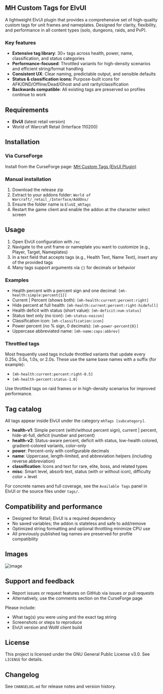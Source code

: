 ## MH Custom Tags for ElvUI

A lightweight ElvUI plugin that provides a comprehensive set of high-quality custom tags for unit frames and nameplates. Designed for clarity, flexibility, and performance in all content types (solo, dungeons, raids, and PvP).

### Key features

- **Extensive tag library**: 30+ tags across health, power, name, classification, and status categories
- **Performance-focused**: Throttled variants for high-density scenarios and efficient string/format handling
- **Consistent UX**: Clear naming, predictable output, and sensible defaults
- **Status & classification icons**: Purpose-built icons for AFK/DND/Offline/Dead/Ghost and unit rarity/classification
- **Backwards compatible**: All existing tags are preserved so profiles continue to work

## Requirements

- **ElvUI** (latest retail version)
- World of Warcraft Retail (Interface 110200)

## Installation

### Via CurseForge

Install from the CurseForge page: [MH Custom Tags (ElvUI Plugin)](https://www.curseforge.com/wow/addons/mh-custom-tags-elvui-plugin)

### Manual installation

1. Download the release zip
2. Extract to your addons folder: `World of Warcraft/_retail_/Interface/AddOns/`
3. Ensure the folder name is `ElvUI_mhTags`
4. Restart the game client and enable the addon at the character select screen

## Usage

1. Open ElvUI configuration with `/ec`
2. Navigate to the unit frame or nameplate you want to customize (e.g., Player, Target, Nameplates)
3. In a text field that accepts tags (e.g., Health Text, Name Text), insert any of the provided tags
4. Many tags support arguments via `{}` for decimals or behavior

### Examples

- Health percent with a percent sign and one decimal: `[mh-health:simple:percent{1}]`
- Current | Percent (shows both): `[mh-health:current:percent:right]`
- Hide percent at full health: `[mh-health:current:percent:right-hidefull]`
- Health deficit with status (short value): `[mh-deficit:num-status]`
- Status text only (no icon): `[mh-status-noicon]`
- Classification icon: `[mh-classification:icon]`
- Power percent (no % sign, 0 decimals): `[mh-power-percent{0}]`
- Uppercase abbreviated name: `[mh-name:caps:abbrev]`

### Throttled tags

Most frequently used tags include throttled variants that update every 0.25s, 0.5s, 1.0s, or 2.0s. These use the same base names with a suffix (for example):

- `[mh-health:current:percent:right-0.5]`
- `[mh-health-percent:status-1.0]`

Use throttled tags on raid frames or in high-density scenarios for improved performance.

## Tag catalog

All tags appear inside ElvUI under the category `mhTags [subcategory]`.

- **health-v1**: Simple percent (with/without percent sign), current | percent, hide-at-full, deficit (number and percent)
- **health-v2**: Status-aware percent, deficit with status, low-health colored, gradient-colored variants, color-only
- **power**: Percent-only with configurable decimals
- **name**: Uppercase, length-limited, and abbreviation helpers (including reverse abbreviation)
- **classification**: Icons and text for rare, elite, boss, and related types
- **misc**: Smart level, absorb text, status (with or without icon), difficulty color + level

For concrete names and full coverage, see the `Available Tags` panel in ElvUI or the source files under `tags/`.

## Compatibility and performance

- Designed for Retail; ElvUI is a required dependency
- No saved variables; the addon is stateless and safe to add/remove
- Optimized string formatting and optional throttling minimize CPU use
- All previously published tag names are preserved for profile compatibility

## Images

![image](https://github.com/masomh-personal/ElvUI_mhTags/assets/94949987/d5b72d1c-6789-48b4-ae45-798b829c840d)

## Support and feedback

- Report issues or request features on GitHub via issues or pull requests
- Alternatively, use the comments section on the CurseForge page

Please include:

- What tag(s) you were using and the exact tag string
- Screenshots or steps to reproduce
- ElvUI version and WoW client build

## License

This project is licensed under the GNU General Public License v3.0. See `LICENSE` for details.

## Changelog

See `CHANGELOG.md` for release notes and version history.
